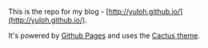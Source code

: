 This is the repo for my blog - [http://yuloh.github.io/](http://yuloh.github.io/).

It's powered by [Github Pages](https://pages.github.com/) and uses the [Cactus theme](https://github.com/nickbalestra/kactus).
